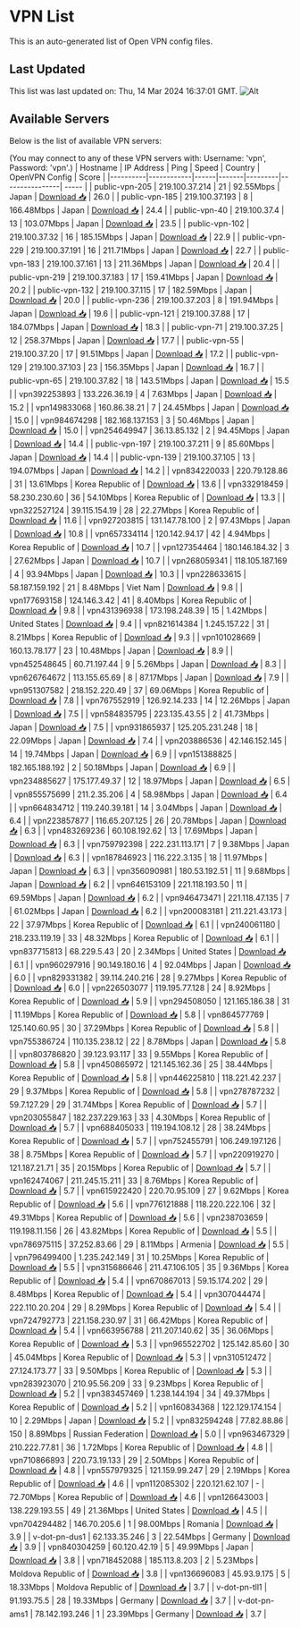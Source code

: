 # VPN List

This is an auto-generated list of Open VPN config files.

## Last Updated

This list was last updated on: Thu, 14 Mar 2024 16:37:01 GMT.
![Alt](https://repobeats.axiom.co/api/embed/186b98318ef1479477931607c1ad7d823f12451f.svg "Repobeats analytics image")

## Available Servers

Below is the list of available VPN servers:

(You may connect to any of these VPN servers with: Username: 'vpn', Password: 'vpn'.)
| Hostname | IP Address | Ping | Speed | Country | OpenVPN Config | Score |
|----------|------------|------|-------|---------|----------------| ----- |
| public-vpn-205 | 219.100.37.214 | 21 | 92.55Mbps | Japan | [Download 📥](./configs/server_0_JP.ovpn) | 26.0 |
| public-vpn-185 | 219.100.37.193 | 8 | 166.48Mbps | Japan | [Download 📥](./configs/server_1_JP.ovpn) | 24.4 |
| public-vpn-40 | 219.100.37.4 | 13 | 103.07Mbps | Japan | [Download 📥](./configs/server_2_JP.ovpn) | 23.5 |
| public-vpn-102 | 219.100.37.32 | 16 | 185.15Mbps | Japan | [Download 📥](./configs/server_3_JP.ovpn) | 22.9 |
| public-vpn-229 | 219.100.37.191 | 16 | 211.71Mbps | Japan | [Download 📥](./configs/server_4_JP.ovpn) | 22.7 |
| public-vpn-183 | 219.100.37.161 | 13 | 211.36Mbps | Japan | [Download 📥](./configs/server_5_JP.ovpn) | 20.4 |
| public-vpn-219 | 219.100.37.183 | 17 | 159.41Mbps | Japan | [Download 📥](./configs/server_6_JP.ovpn) | 20.2 |
| public-vpn-132 | 219.100.37.115 | 17 | 182.59Mbps | Japan | [Download 📥](./configs/server_7_JP.ovpn) | 20.0 |
| public-vpn-236 | 219.100.37.203 | 8 | 191.94Mbps | Japan | [Download 📥](./configs/server_8_JP.ovpn) | 19.6 |
| public-vpn-121 | 219.100.37.88 | 17 | 184.07Mbps | Japan | [Download 📥](./configs/server_9_JP.ovpn) | 18.3 |
| public-vpn-71 | 219.100.37.25 | 12 | 258.37Mbps | Japan | [Download 📥](./configs/server_10_JP.ovpn) | 17.7 |
| public-vpn-55 | 219.100.37.20 | 17 | 91.51Mbps | Japan | [Download 📥](./configs/server_11_JP.ovpn) | 17.2 |
| public-vpn-129 | 219.100.37.103 | 23 | 156.35Mbps | Japan | [Download 📥](./configs/server_12_JP.ovpn) | 16.7 |
| public-vpn-65 | 219.100.37.82 | 18 | 143.51Mbps | Japan | [Download 📥](./configs/server_13_JP.ovpn) | 15.5 |
| vpn392253893 | 133.226.36.19 | 4 | 7.63Mbps | Japan | [Download 📥](./configs/server_14_JP.ovpn) | 15.2 |
| vpn149833068 | 160.86.38.21 | 7 | 24.45Mbps | Japan | [Download 📥](./configs/server_15_JP.ovpn) | 15.0 |
| vpn984674298 | 182.168.137.153 | 3 | 50.46Mbps | Japan | [Download 📥](./configs/server_16_JP.ovpn) | 15.0 |
| vpn254649947 | 36.13.85.132 | 2 | 94.45Mbps | Japan | [Download 📥](./configs/server_17_JP.ovpn) | 14.4 |
| public-vpn-197 | 219.100.37.211 | 9 | 85.60Mbps | Japan | [Download 📥](./configs/server_18_JP.ovpn) | 14.4 |
| public-vpn-139 | 219.100.37.105 | 13 | 194.07Mbps | Japan | [Download 📥](./configs/server_19_JP.ovpn) | 14.2 |
| vpn834220033 | 220.79.128.86 | 31 | 13.61Mbps | Korea Republic of | [Download 📥](./configs/server_20_KR.ovpn) | 13.6 |
| vpn332918459 | 58.230.230.60 | 36 | 54.10Mbps | Korea Republic of | [Download 📥](./configs/server_21_KR.ovpn) | 13.3 |
| vpn322527124 | 39.115.154.19 | 28 | 22.27Mbps | Korea Republic of | [Download 📥](./configs/server_22_KR.ovpn) | 11.6 |
| vpn927203815 | 131.147.78.100 | 2 | 97.43Mbps | Japan | [Download 📥](./configs/server_23_JP.ovpn) | 10.8 |
| vpn657334114 | 120.142.94.17 | 42 | 4.94Mbps | Korea Republic of | [Download 📥](./configs/server_24_KR.ovpn) | 10.7 |
| vpn127354464 | 180.146.184.32 | 3 | 27.62Mbps | Japan | [Download 📥](./configs/server_25_JP.ovpn) | 10.7 |
| vpn268059341 | 118.105.187.169 | 4 | 93.94Mbps | Japan | [Download 📥](./configs/server_26_JP.ovpn) | 10.3 |
| vpn228633615 | 58.187.159.192 | 21 | 8.48Mbps | Viet Nam | [Download 📥](./configs/server_27_VN.ovpn) | 9.8 |
| vpn177693158 | 124.146.3.42 | 41 | 8.40Mbps | Korea Republic of | [Download 📥](./configs/server_28_KR.ovpn) | 9.8 |
| vpn431396938 | 173.198.248.39 | 15 | 1.42Mbps | United States | [Download 📥](./configs/server_29_US.ovpn) | 9.4 |
| vpn821614384 | 1.245.157.22 | 31 | 8.21Mbps | Korea Republic of | [Download 📥](./configs/server_30_KR.ovpn) | 9.3 |
| vpn101028669 | 160.13.78.177 | 23 | 10.48Mbps | Japan | [Download 📥](./configs/server_31_JP.ovpn) | 8.9 |
| vpn452548645 | 60.71.197.44 | 9 | 5.26Mbps | Japan | [Download 📥](./configs/server_32_JP.ovpn) | 8.3 |
| vpn626764672 | 113.155.65.69 | 8 | 87.17Mbps | Japan | [Download 📥](./configs/server_33_JP.ovpn) | 7.9 |
| vpn951307582 | 218.152.220.49 | 37 | 69.06Mbps | Korea Republic of | [Download 📥](./configs/server_34_KR.ovpn) | 7.8 |
| vpn767552919 | 126.92.14.233 | 14 | 12.26Mbps | Japan | [Download 📥](./configs/server_35_JP.ovpn) | 7.5 |
| vpn584835795 | 223.135.43.55 | 2 | 41.73Mbps | Japan | [Download 📥](./configs/server_36_JP.ovpn) | 7.5 |
| vpn931865937 | 125.205.231.248 | 18 | 22.09Mbps | Japan | [Download 📥](./configs/server_37_JP.ovpn) | 7.4 |
| vpn203886536 | 42.146.152.145 | 14 | 19.74Mbps | Japan | [Download 📥](./configs/server_38_JP.ovpn) | 6.9 |
| vpn151388825 | 182.165.188.192 | 2 | 50.18Mbps | Japan | [Download 📥](./configs/server_39_JP.ovpn) | 6.9 |
| vpn234885627 | 175.177.49.37 | 12 | 18.97Mbps | Japan | [Download 📥](./configs/server_40_JP.ovpn) | 6.5 |
| vpn855575699 | 211.2.35.206 | 4 | 58.98Mbps | Japan | [Download 📥](./configs/server_41_JP.ovpn) | 6.4 |
| vpn664834712 | 119.240.39.181 | 14 | 3.04Mbps | Japan | [Download 📥](./configs/server_42_JP.ovpn) | 6.4 |
| vpn223857877 | 116.65.207.125 | 26 | 20.78Mbps | Japan | [Download 📥](./configs/server_43_JP.ovpn) | 6.3 |
| vpn483269236 | 60.108.192.62 | 13 | 17.69Mbps | Japan | [Download 📥](./configs/server_44_JP.ovpn) | 6.3 |
| vpn759792398 | 222.231.113.171 | 7 | 9.38Mbps | Japan | [Download 📥](./configs/server_45_JP.ovpn) | 6.3 |
| vpn187846923 | 116.222.3.135 | 18 | 11.97Mbps | Japan | [Download 📥](./configs/server_46_JP.ovpn) | 6.3 |
| vpn356090981 | 180.53.192.51 | 11 | 9.68Mbps | Japan | [Download 📥](./configs/server_47_JP.ovpn) | 6.2 |
| vpn646153109 | 221.118.193.50 | 11 | 69.59Mbps | Japan | [Download 📥](./configs/server_48_JP.ovpn) | 6.2 |
| vpn946473471 | 221.118.47.135 | 7 | 61.02Mbps | Japan | [Download 📥](./configs/server_49_JP.ovpn) | 6.2 |
| vpn200083181 | 211.221.43.173 | 22 | 37.97Mbps | Korea Republic of | [Download 📥](./configs/server_50_KR.ovpn) | 6.1 |
| vpn240061180 | 218.233.119.19 | 33 | 48.32Mbps | Korea Republic of | [Download 📥](./configs/server_51_KR.ovpn) | 6.1 |
| vpn837715813 | 68.229.5.43 | 20 | 2.34Mbps | United States | [Download 📥](./configs/server_52_US.ovpn) | 6.1 |
| vpn960297916 | 90.149.180.16 | 4 | 92.04Mbps | Japan | [Download 📥](./configs/server_53_JP.ovpn) | 6.0 |
| vpn829331382 | 39.114.240.216 | 28 | 9.27Mbps | Korea Republic of | [Download 📥](./configs/server_54_KR.ovpn) | 6.0 |
| vpn226503077 | 119.195.77.128 | 24 | 8.92Mbps | Korea Republic of | [Download 📥](./configs/server_55_KR.ovpn) | 5.9 |
| vpn294508050 | 121.165.186.38 | 31 | 11.19Mbps | Korea Republic of | [Download 📥](./configs/server_56_KR.ovpn) | 5.8 |
| vpn864577769 | 125.140.60.95 | 30 | 37.29Mbps | Korea Republic of | [Download 📥](./configs/server_57_KR.ovpn) | 5.8 |
| vpn755386724 | 110.135.238.12 | 22 | 8.78Mbps | Japan | [Download 📥](./configs/server_58_JP.ovpn) | 5.8 |
| vpn803786820 | 39.123.93.117 | 33 | 9.55Mbps | Korea Republic of | [Download 📥](./configs/server_59_KR.ovpn) | 5.8 |
| vpn450865972 | 121.145.162.36 | 25 | 38.44Mbps | Korea Republic of | [Download 📥](./configs/server_60_KR.ovpn) | 5.8 |
| vpn446225810 | 118.221.42.237 | 29 | 9.37Mbps | Korea Republic of | [Download 📥](./configs/server_61_KR.ovpn) | 5.8 |
| vpn278787232 | 59.7.127.29 | 29 | 31.74Mbps | Korea Republic of | [Download 📥](./configs/server_62_KR.ovpn) | 5.7 |
| vpn203055847 | 182.237.229.163 | 33 | 4.30Mbps | Korea Republic of | [Download 📥](./configs/server_63_KR.ovpn) | 5.7 |
| vpn688405033 | 119.194.108.12 | 28 | 38.24Mbps | Korea Republic of | [Download 📥](./configs/server_64_KR.ovpn) | 5.7 |
| vpn752455791 | 106.249.197.126 | 38 | 8.75Mbps | Korea Republic of | [Download 📥](./configs/server_65_KR.ovpn) | 5.7 |
| vpn220919270 | 121.187.21.71 | 35 | 20.15Mbps | Korea Republic of | [Download 📥](./configs/server_66_KR.ovpn) | 5.7 |
| vpn162474067 | 211.245.15.211 | 33 | 8.76Mbps | Korea Republic of | [Download 📥](./configs/server_67_KR.ovpn) | 5.7 |
| vpn615922420 | 220.70.95.109 | 27 | 9.62Mbps | Korea Republic of | [Download 📥](./configs/server_68_KR.ovpn) | 5.6 |
| vpn776121888 | 118.220.222.106 | 32 | 49.31Mbps | Korea Republic of | [Download 📥](./configs/server_69_KR.ovpn) | 5.6 |
| vpn238703659 | 119.198.11.156 | 26 | 43.82Mbps | Korea Republic of | [Download 📥](./configs/server_70_KR.ovpn) | 5.5 |
| vpn786975115 | 37.252.83.66 | 29 | 8.11Mbps | Armenia | [Download 📥](./configs/server_71_AM.ovpn) | 5.5 |
| vpn796499400 | 1.235.242.149 | 31 | 10.25Mbps | Korea Republic of | [Download 📥](./configs/server_72_KR.ovpn) | 5.5 |
| vpn315686646 | 211.47.106.105 | 35 | 9.36Mbps | Korea Republic of | [Download 📥](./configs/server_73_KR.ovpn) | 5.4 |
| vpn670867013 | 59.15.174.202 | 29 | 8.48Mbps | Korea Republic of | [Download 📥](./configs/server_74_KR.ovpn) | 5.4 |
| vpn307044474 | 222.110.20.204 | 29 | 8.29Mbps | Korea Republic of | [Download 📥](./configs/server_75_KR.ovpn) | 5.4 |
| vpn724792773 | 221.158.230.97 | 31 | 66.42Mbps | Korea Republic of | [Download 📥](./configs/server_76_KR.ovpn) | 5.4 |
| vpn663956788 | 211.207.140.62 | 35 | 36.06Mbps | Korea Republic of | [Download 📥](./configs/server_77_KR.ovpn) | 5.3 |
| vpn965522702 | 125.142.85.60 | 30 | 45.04Mbps | Korea Republic of | [Download 📥](./configs/server_78_KR.ovpn) | 5.3 |
| vpn310512472 | 27.124.173.77 | 33 | 9.50Mbps | Korea Republic of | [Download 📥](./configs/server_79_KR.ovpn) | 5.3 |
| vpn283923070 | 210.95.56.209 | 33 | 9.23Mbps | Korea Republic of | [Download 📥](./configs/server_80_KR.ovpn) | 5.2 |
| vpn383457469 | 1.238.144.194 | 34 | 49.37Mbps | Korea Republic of | [Download 📥](./configs/server_81_KR.ovpn) | 5.2 |
| vpn160834368 | 122.129.174.154 | 10 | 2.29Mbps | Japan | [Download 📥](./configs/server_82_JP.ovpn) | 5.2 |
| vpn832594248 | 77.82.88.86 | 150 | 8.89Mbps | Russian Federation | [Download 📥](./configs/server_83_RU.ovpn) | 5.0 |
| vpn963467329 | 210.222.77.81 | 36 | 1.72Mbps | Korea Republic of | [Download 📥](./configs/server_84_KR.ovpn) | 4.8 |
| vpn710866893 | 220.73.19.133 | 29 | 2.50Mbps | Korea Republic of | [Download 📥](./configs/server_85_KR.ovpn) | 4.8 |
| vpn557979325 | 121.159.99.247 | 29 | 2.19Mbps | Korea Republic of | [Download 📥](./configs/server_86_KR.ovpn) | 4.6 |
| vpn112085302 | 220.121.62.107 | - | 72.70Mbps | Korea Republic of | [Download 📥](./configs/server_87_KR.ovpn) | 4.6 |
| vpn126643003 | 138.229.193.55 | 49 | 21.36Mbps | United States | [Download 📥](./configs/server_88_US.ovpn) | 4.5 |
| vpn704294482 | 146.70.205.6 | 1 | 98.00Mbps | Romania | [Download 📥](./configs/server_89_RO.ovpn) | 3.9 |
| v-dot-pn-dus1 | 62.133.35.246 | 3 | 22.54Mbps | Germany | [Download 📥](./configs/server_90_DE.ovpn) | 3.9 |
| vpn840304259 | 60.120.42.19 | 5 | 49.99Mbps | Japan | [Download 📥](./configs/server_91_JP.ovpn) | 3.8 |
| vpn718452088 | 185.113.8.203 | 2 | 5.23Mbps | Moldova Republic of | [Download 📥](./configs/server_92_MD.ovpn) | 3.8 |
| vpn136696083 | 45.93.9.175 | 5 | 18.33Mbps | Moldova Republic of | [Download 📥](./configs/server_93_MD.ovpn) | 3.7 |
| v-dot-pn-tll1 | 91.193.75.5 | 28 | 19.33Mbps | Germany | [Download 📥](./configs/server_94_DE.ovpn) | 3.7 |
| v-dot-pn-ams1 | 78.142.193.246 | 1 | 23.39Mbps | Germany | [Download 📥](./configs/server_95_DE.ovpn) | 3.7 |
